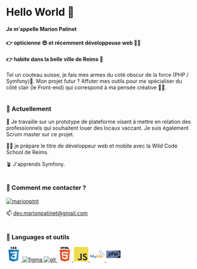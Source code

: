 # Hello World 👋

#### Je m'appelle Marion Patinet
#### 👉 opticienne 😎 et récemment développeuse web 👩‍💻
#### 👉 habite dans la belle ville de Reims 🍾 


Tel un couteau suisse, je fais mes armes du coté obscur de la force (PHP / Symfony)🥷.
Mon projet futur ? Affuter mes outils pour me spécialiser du côté clair (le Front-end) qui correspond à ma pensée créative 👩‍🎨.

#
### 🔷 Actuellement

 🔭 Je travaille sur un prototype de plateforme visant à mettre en relation des professionnels qui souhaitent louer des locaux vaccant. Je suis également Scrum master sur ce projet.
 
👩‍🎓 je prépare le titre de développeur web et mobile avec la Wild Code School de Reims.

🪴 J'apprends Symfony.


#

### 🔷 Comment me contacter ?

<p align="left">
<a href="https://linkedin.com/in/marionptnt" target="blank"><img align="center" src="https://raw.githubusercontent.com/rahuldkjain/github-profile-readme-generator/master/src/images/icons/Social/linked-in-alt.svg" alt="marionptnt" height="30" width="40" /></a>
</p>
📫 <a href="mailto:dev.marionpatinet@gmail.com">dev.marionpatinet@gmail.com</a>


#

### 🔷 Languages et outils

<p align="left"> <a href="https://www.w3schools.com/css/" target="_blank" rel="noreferrer"> <img src="https://raw.githubusercontent.com/devicons/devicon/master/icons/css3/css3-original-wordmark.svg" alt="css3" width="40" height="40"/> </a> <a href="https://www.figma.com/" target="_blank" rel="noreferrer"> <img src="https://www.vectorlogo.zone/logos/figma/figma-icon.svg" alt="figma" width="40" height="40"/> </a> <a href="https://git-scm.com/" target="_blank" rel="noreferrer"> <img src="https://www.vectorlogo.zone/logos/git-scm/git-scm-icon.svg" alt="git" width="40" height="40"/> </a> <a href="https://www.w3.org/html/" target="_blank" rel="noreferrer"> <img src="https://raw.githubusercontent.com/devicons/devicon/master/icons/html5/html5-original-wordmark.svg" alt="html5" width="40" height="40"/> </a> <a href="https://developer.mozilla.org/en-US/docs/Web/JavaScript" target="_blank" rel="noreferrer"> <img src="https://raw.githubusercontent.com/devicons/devicon/master/icons/javascript/javascript-original.svg" alt="javascript" width="40" height="40"/> </a> <a href="https://www.mysql.com/" target="_blank" rel="noreferrer"> <img src="https://raw.githubusercontent.com/devicons/devicon/master/icons/mysql/mysql-original-wordmark.svg" alt="mysql" width="40" height="40"/> </a> <a href="https://www.php.net" target="_blank" rel="noreferrer"> <img src="https://raw.githubusercontent.com/devicons/devicon/master/icons/php/php-original.svg" alt="php" width="40" height="40"/> </a> </p>

